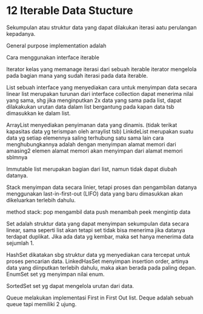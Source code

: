 # 12 Iterable Data Stucture
Sekumpulan atau struktur data yang dapat dilakukan
iterasi aatu perulangan kepadanya.

General purpose implementation
adalah

Cara menggunakan interface iterable

Iterator
kelas yang memanage iterasi dari sebuah iterable
iterator mengelola pada bagian mana yang sudah iterasi pada data iterable.

List
sebuah interface yang menyediakan cara untuk menyimpan data secara linear
list merupakan turunan dari interface collection
dapat menerima nilai yang sama, shg jika menginputkan 2x data yang sama pada list, dapat dilakakukan
urutan data dalam list bergantung pada kapan data tsb dimasukkan ke dalam list.

ArrayList menyediakan penyimanan data yang dinamis. (tidak terikat kapasitas data yg terismpan oleh arraylist tsb)
LinkdeList merupakan suatu data yg setiap elemennya saling terhubung satu sama lain
cara menghubungkannya adalah dengan menyimpan alamat memori dari amasing2 elemen
alamat memori akan menyimpan dari alamat memori sblmnya

Immutable list merupakan bagian dari list, namun tidak dapat diubah datanya. 

Stack
menyimpan data secara linier,
tetapi proses dan pengambilan datanya menggunakan last-in-first-out (LIFO)
data yang baru dimasukkan akan dikeluarkan terlebih dahulu.

method stack:
pop mengambil data
push menambah
peek mengintip data

Set adalah struktur data yang dapat menyimpan sekumpulan data secara linear,
sama seperti list akan tetapi set tidak bisa menerima jika datanya terdapat duplikat.
Jika ada data yg kembar, maka set hanya menerima data sejumlah 1. 

HashSet dikatakan sbg struktur data yg menyediakan cara tercepat untuk proses pencarian data.
LinkedHasSet menyimpan insertion order, artinya data yang diinputkan terlebih dahulu, maka akan berada pada paling depan.
EnumSet set yg menyimpan nilai enum. 

SortedSet set yg dapat mengelola urutan dari data. 

Queue melakukan implementasi First in First Out list. 
Deque adalah sebuah queue tapi memiliki 2 ujung. 
